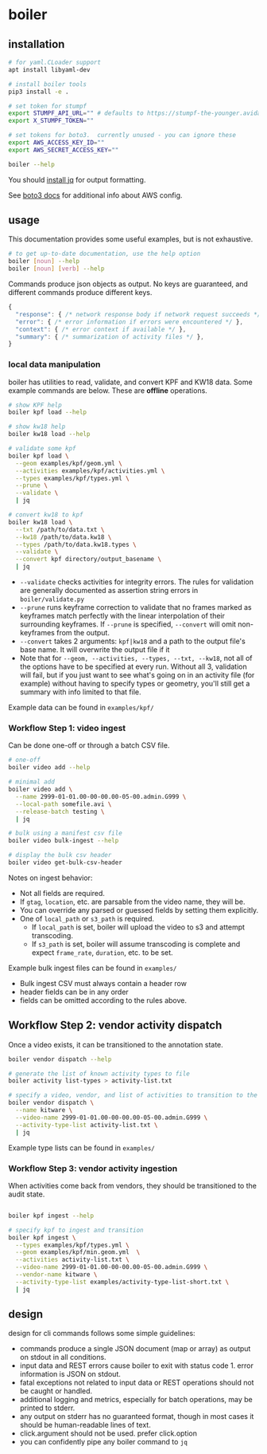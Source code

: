 # boiler

## installation

```bash
# for yaml.CLoader support
apt install libyaml-dev

# install boiler tools
pip3 install -e .

# set token for stumpf
export STUMPF_API_URL="" # defaults to https://stumpf-the-younger.avidannotations.com/api/diva
export X_STUMPF_TOKEN=""

# set tokens for boto3.  currently unused - you can ignore these
export AWS_ACCESS_KEY_ID=""
export AWS_SECRET_ACCESS_KEY=""

boiler --help
```

You should [install jq](https://stedolan.github.io/jq/) for output formatting.

See [boto3 docs](https://pypi.org/project/boto3/) for additional info about AWS config.

## usage

This documentation provides some useful examples, but is not exhaustive.

```bash
# to get up-to-date documentation, use the help option
boiler [noun] --help
boiler [noun] [verb] --help
```

Commands produce json objects as output.  No keys are guaranteed, and different commands produce different keys.

```js
{
  "response": { /* network response body if network request succeeds */ },
  "error": { /* error information if errors were encountered */ },
  "context": { /* error context if available */ },
  "summary": { /* summarization of activity files */ },
}
```

### local data manipulation

boiler has utilities to read, validate, and convert KPF and KW18 data.  Some example commands are below.  These are **offline** operations.

```bash
# show KPF help
boiler kpf load --help

# show kw18 help
boiler kw18 load --help

# validate some kpf
boiler kpf load \
  --geom examples/kpf/geom.yml \
  --activities examples/kpf/activities.yml \
  --types examples/kpf/types.yml \
  --prune \
  --validate \
  | jq

# convert kw18 to kpf
boiler kw18 load \
  --txt /path/to/data.txt \
  --kw18 /path/to/data.kw18 \
  --types /path/to/data.kw18.types \
  --validate \
  --convert kpf directory/output_basename \
  | jq
```

* `--validate` checks activities for integrity errors.  The rules for validation are generally documented as assertion string errors in `boiler/validate.py`
* `--prune` runs keyframe correction to validate that no frames marked as keyframes match perfectly with the linear interpolation of their surrounding keyframes.  If `--prune` is specified, `--convert` will omit non-keyframes from the output.
* `--convert` takes 2 arguments: `kpf|kw18` and a path to the output file's base name.  It will overwrite the output file if it
* Note that for `--geom, --activities, --types, --txt, --kw18`, not all of the options have to be specified at every run.  Without all 3, validation will fail, but if you just want to see what's going on in an activity file (for example) without having to specify types or geometry, you'll still get a summary with info limited to that file.

Example data can be found in `examples/kpf/`

### Workflow Step 1: video ingest

Can be done one-off or through a batch CSV file.

```bash
# one-off
boiler video add --help

# minimal add
boiler video add \
  --name 2999-01-01.00-00-00.00-05-00.admin.G999 \
  --local-path somefile.avi \
  --release-batch testing \
  | jq

# bulk using a manifest csv file
boiler video bulk-ingest --help

# display the bulk csv header
boiler video get-bulk-csv-header
```

Notes on ingest behavior:

* Not all fields are required.
* If `gtag`, `location`, etc. are parsable from the video name, they will be.
* You can override any parsed or guessed fields by setting them explicitly.
* One of `local_path` or `s3_path` is required.
  * If `local_path` is set, boiler will upload the video to s3 and attempt transcoding.
  * If `s3_path` is set, boiler will assume transcoding is complete and expect `frame_rate`, `duration`, etc. to be set.

Example bulk ingest files can be found in `examples/`

* Bulk ingest CSV must always contain a header row
* header fields can be in any order
* fields can be omitted according to the rules above.

## Workflow Step 2: vendor activity dispatch

Once a video exists, it can be transitioned to the annotation state.

```bash
boiler vendor dispatch --help

# generate the list of known activity types to file
boiler activity list-types > activity-list.txt

# specify a video, vendor, and list of activities to transition to the annotation stage
boiler vendor dispatch \
  --name kitware \
  --video-name 2999-01-01.00-00-00.00-05-00.admin.G999 \
  --activity-type-list activity-list.txt \
  | jq
```

Example type lists can be found in `examples/`

### Workflow Step 3: vendor activity ingestion

When activities come back from vendors, they should be transitioned to the audit state.

```bash

boiler kpf ingest --help

# specify kpf to ingest and transition
boiler kpf ingest \
  --types examples/kpf/types.yml \
  --geom examples/kpf/min.geom.yml  \
  --activities activity-list.txt \
  --video-name 2999-01-01.00-00-00.00-05-00.admin.G999 \
  --vendor-name kitware \
  --activity-type-list examples/activity-type-list-short.txt \
  | jq
```

## design

design for cli commands follows some simple guidelines:

* commands produce a single JSON document (map or array) as output on stdout in all conditions.
* input data and REST errors cause boiler to exit with status code 1.  error information is JSON on stdout.
* fatal exceptions not related to input data or REST operations should not be caught or handled.
* additional logging and metrics, especially for batch operations, may be printed to stderr.
* any output on stderr has no guaranteed format, though in most cases it should be human-readable lines of text.
* click.argument should not be used.  prefer click.option
* you can confidently pipe any boiler command to `jq`
